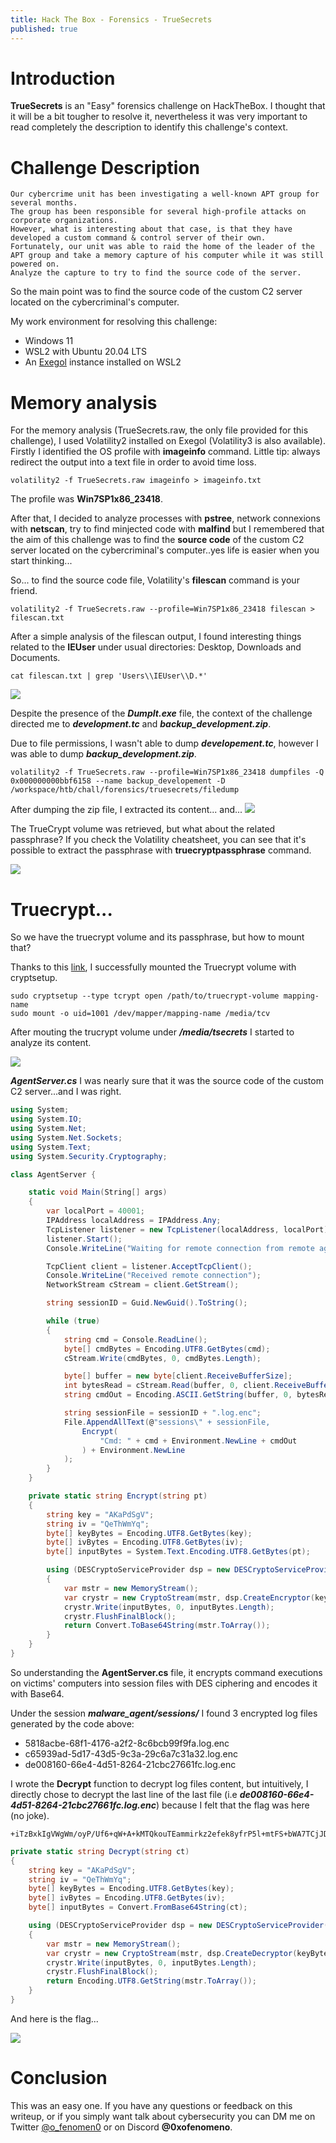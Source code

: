 ```yaml
---
title: Hack The Box - Forensics - TrueSecrets
published: true
---
```


# [](#Introduction)Introduction
**TrueSecrets** is an "Easy" forensics challenge on HackTheBox. I thought that it will be a bit tougher to resolve it, nevertheless it was very important to read completely the description to identify this challenge's context.

# [](#Description)Challenge Description
```
Our cybercrime unit has been investigating a well-known APT group for several months. 
The group has been responsible for several high-profile attacks on corporate organizations.
However, what is interesting about that case, is that they have developed a custom command & control server of their own. 
Fortunately, our unit was able to raid the home of the leader of the APT group and take a memory capture of his computer while it was still powered on. 
Analyze the capture to try to find the source code of the server.
```

So the main point was to find the source code of the custom C2 server located on the cybercriminal's computer.


My work environment for resolving this challenge:
- Windows 11
- WSL2 with Ubuntu 20.04 LTS
- An [Exegol](https://github.com/ThePorgs/Exegol) instance installed on WSL2


# [](#Analysis)Memory analysis

For the memory analysis (TrueSecrets.raw, the only file provided for this challenge), I used Volatility2 installed on Exegol (Volatility3 is also available). Firstly I identified the OS profile with **imageinfo** command. Little tip: always redirect the output into a text file in order to avoid time loss.

```
volatility2 -f TrueSecrets.raw imageinfo > imageinfo.txt
```

The profile was **Win7SP1x86_23418**.

After that, I decided to analyze processes with **pstree**, network connexions with **netscan**, try to find minjected code with **malfind**  but I remembered that the aim of this challenge was to find the **source code** of the custom C2 server located on the cybercriminal's computer..yes life is easier when you start thinking...


So... to find the source code file, Volatility's **filescan** command is your friend.

```
volatility2 -f TrueSecrets.raw --profile=Win7SP1x86_23418 filescan > filescan.txt
```


After a simple analysis of the filescan output, I found interesting things related to the **IEUser** under usual directories: Desktop, Downloads and Documents.

```
cat filescan.txt | grep 'Users\\IEUser\\D.*'
```
![](/assets/truesecrets/grep_output.png)

Despite the presence of the ***DumpIt.exe*** file, the context of the challenge directed me to ***development.tc*** and ***backup_development.zip***.

Due to file permissions, I wasn't able to dump ***developement.tc***, however I was able to dump ***backup_development.zip***.


```
volatility2 -f TrueSecrets.raw --profile=Win7SP1x86_23418 dumpfiles -Q 0x000000000bbf6158 --name backup_developement -D /workspace/htb/chall/forensics/truesecrets/filedump
```

After dumping the zip file, I extracted its content... and...
![](/assets/truesecrets/zip_extraction.png)

The TrueCrypt volume was retrieved, but what about the related passphrase? If you check the Volatility cheatsheet, you can see that it's possible to extract the passphrase with **truecryptpassphrase** command.

![](/assets/truesecrets/passphrase.png)



# [](#Truecrypt)Truecrypt...


So we have the truecrypt volume and its passphrase, but how to mount that?

Thanks to this [link](https://www.toptip.ca/2021/01/linux-mounting-truecrypt-volume-with.html), I successfully mounted the Truecrypt volume with cryptsetup.

```
sudo cryptsetup --type tcrypt open /path/to/truecrypt-volume mapping-name
sudo mount -o uid=1001 /dev/mapper/mapping-name /media/tcv
```


After mouting the trucrypt volume under ***/media/tsecrets*** I started to analyze its content.

![](/assets/truesecrets/truecrypt_content.png)

***AgentServer.cs*** I was nearly sure that it was the source code of the custom C2 server...and I was right.

```cs
using System;
using System.IO;
using System.Net;
using System.Net.Sockets;
using System.Text;
using System.Security.Cryptography;

class AgentServer {

    static void Main(String[] args)
    {
        var localPort = 40001;
        IPAddress localAddress = IPAddress.Any;
        TcpListener listener = new TcpListener(localAddress, localPort);
        listener.Start();
        Console.WriteLine("Waiting for remote connection from remote agents (infected machines)...");

        TcpClient client = listener.AcceptTcpClient();
        Console.WriteLine("Received remote connection");
        NetworkStream cStream = client.GetStream();

        string sessionID = Guid.NewGuid().ToString();

        while (true)
        {
            string cmd = Console.ReadLine();
            byte[] cmdBytes = Encoding.UTF8.GetBytes(cmd);
            cStream.Write(cmdBytes, 0, cmdBytes.Length);

            byte[] buffer = new byte[client.ReceiveBufferSize];
            int bytesRead = cStream.Read(buffer, 0, client.ReceiveBufferSize);
            string cmdOut = Encoding.ASCII.GetString(buffer, 0, bytesRead);

            string sessionFile = sessionID + ".log.enc";
            File.AppendAllText(@"sessions\" + sessionFile,
                Encrypt(
                    "Cmd: " + cmd + Environment.NewLine + cmdOut
                ) + Environment.NewLine
            );
        }
    }

    private static string Encrypt(string pt)
    {
        string key = "AKaPdSgV";
        string iv = "QeThWmYq";
        byte[] keyBytes = Encoding.UTF8.GetBytes(key);
        byte[] ivBytes = Encoding.UTF8.GetBytes(iv);
        byte[] inputBytes = System.Text.Encoding.UTF8.GetBytes(pt);

        using (DESCryptoServiceProvider dsp = new DESCryptoServiceProvider())
        {
            var mstr = new MemoryStream();
            var crystr = new CryptoStream(mstr, dsp.CreateEncryptor(keyBytes, ivBytes), CryptoStreamMode.Write);
            crystr.Write(inputBytes, 0, inputBytes.Length);
            crystr.FlushFinalBlock();
            return Convert.ToBase64String(mstr.ToArray());
        }
    }
}

```
So understanding the **AgentServer.cs** file, it encrypts command executions on victims' computers into session files with DES ciphering and encodes it with Base64. 

Under the session ***malware_agent/sessions/*** I found  3 encrypted log files generated by the code above:

- 5818acbe-68f1-4176-a2f2-8c6bcb99f9fa.log.enc 
- c65939ad-5d17-43d5-9c3a-29c6a7c31a32.log.enc 
- de008160-66e4-4d51-8264-21cbc27661fc.log.enc



I wrote the **Decrypt** function to decrypt log files content, but intuitively, I directly chose to decrypt the last line of the last file (i.e ***de008160-66e4-4d51-8264-21cbc27661fc.log.enc***) because I felt that the flag was here (no joke). 

```
+iTzBxkIgVWgWm/oyP/Uf6+qW+A+kMTQkouTEammirkz2efek8yfrP5l+mtFS+bWA7TCjJDK2nLAdTKssL7CrHnVW8fMvc6mJR4Ismbs/d/fMDXQeiGXCA==
```

```cs
private static string Decrypt(string ct)
{
    string key = "AKaPdSgV";
    string iv = "QeThWmYq";
    byte[] keyBytes = Encoding.UTF8.GetBytes(key);
    byte[] ivBytes = Encoding.UTF8.GetBytes(iv);
    byte[] inputBytes = Convert.FromBase64String(ct);

    using (DESCryptoServiceProvider dsp = new DESCryptoServiceProvider())
    {
        var mstr = new MemoryStream();
        var crystr = new CryptoStream(mstr, dsp.CreateDecryptor(keyBytes, ivBytes), CryptoStreamMode.Write);
        crystr.Write(inputBytes, 0, inputBytes.Length);
        crystr.FlushFinalBlock();
        return Encoding.UTF8.GetString(mstr.ToArray());
    }
}
```


And here is the flag...


![](/assets/truesecrets/flag.png)


# Conclusion

This was an easy one. If you have any questions or feedback on this writeup, or if you simply want talk about cybersecurity you can DM me on Twitter [@o_fenomen0](https://twitter.com/o_fenomen0) or on Discord **@0xofenomeno**.










